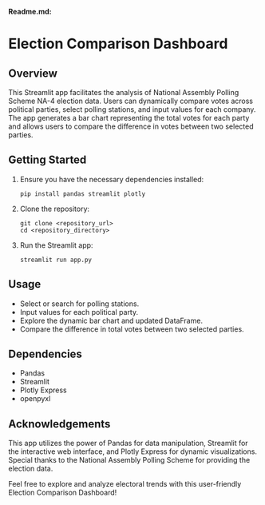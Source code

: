 **Readme.md:**
# Election Comparison Dashboard

## Overview
This Streamlit app facilitates the analysis of National Assembly Polling Scheme NA-4 election data. Users can dynamically compare votes across political parties, select polling stations, and input values for each company. The app generates a bar chart representing the total votes for each party and allows users to compare the difference in votes between two selected parties.

## Getting Started
1. Ensure you have the necessary dependencies installed:
   ```
   pip install pandas streamlit plotly
   ```
2. Clone the repository:
   ```
   git clone <repository_url>
   cd <repository_directory>
   ```
3. Run the Streamlit app:
   ```
   streamlit run app.py
   ```

## Usage
- Select or search for polling stations.
- Input values for each political party.
- Explore the dynamic bar chart and updated DataFrame.
- Compare the difference in total votes between two selected parties.

## Dependencies
- Pandas
- Streamlit
- Plotly Express
- openpyxl

## Acknowledgements
This app utilizes the power of Pandas for data manipulation, Streamlit for the interactive web interface, and Plotly Express for dynamic visualizations. Special thanks to the National Assembly Polling Scheme for providing the election data.

Feel free to explore and analyze electoral trends with this user-friendly Election Comparison Dashboard!
